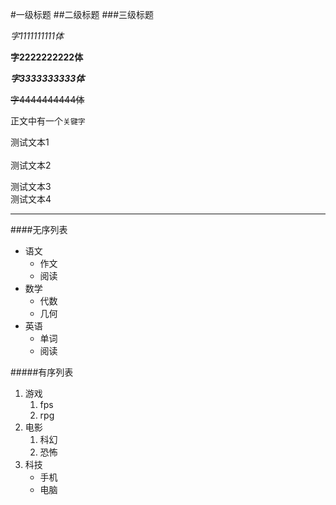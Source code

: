 #一级标题
##二级标题
###三级标题

*字1111111111体*

**字2222222222体**

***字3333333333体***

~~字4444444444体~~ 

正文中有一个`关键字`


测试文本1<br><br>测试文本2

测试文本3<br>测试文本4


---

####无序列表
* 语文
   * 作文
   * 阅读
* 数学
   * 代数
   * 几何
* 英语
   * 单词
   * 阅读


#####有序列表
1. 游戏
   1. fps
   2. rpg
2. 电影
   1. 科幻
   2. 恐怖
3. 科技
   * 手机
   * 电脑
